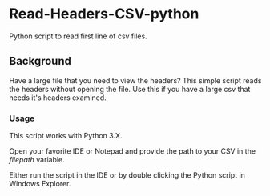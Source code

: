 # Read-Headers-CSV-python
Python script to read first line of csv files. 

## Background
Have a large file that you need to view the headers? This simple script reads the headers without opening the file. Use this if you have a large csv that needs it's headers examined. 

### Usage
This script works with Python 3.X. 

Open your favorite IDE or Notepad and provide the path to your CSV in the <i> filepath </i> variable.

Either run the script in the IDE or by double clicking the Python script in Windows Explorer.

